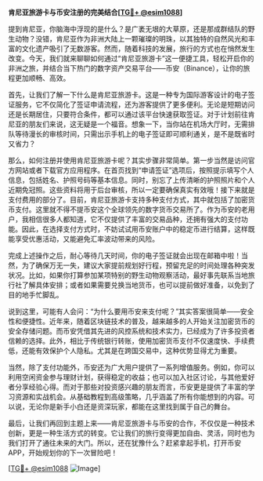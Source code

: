 **肯尼亚旅游卡与币安注册的完美结合[[TG💪+ @esim1088](https://t.me/s/esim1088)]**

提到肯尼亚，你脑海中浮现的是什么？是广袤无垠的大草原，还是那成群结队的野生动物？没错，肯尼亚作为非洲大陆上一颗璀璨的明珠，以其独特的自然风光和丰富的文化遗产吸引了无数游客。然而，随着科技的发展，旅行的方式也在悄然发生改变。今天，我们就来聊聊如何通过“肯尼亚旅游卡”这一便捷工具，轻松开启你的非洲之旅，并结合当下热门的数字资产交易平台——币安（Binance），让你的旅程更加顺畅、高效。

首先，让我们了解一下什么是肯尼亚旅游卡。这是一种专为国际游客设计的电子签证服务，它不仅简化了签证申请流程，还为游客提供了更多便利。无论是短期访问还是长期居住，只要符合条件，都可以通过该平台快速获取签证。对于计划前往肯尼亚的朋友们来说，这无疑是一个福音。想象一下，当你站在机场大厅时，无需排队等待漫长的审核时间，只需出示手机上的电子签证即可顺利通关，是不是既省时又省力？

那么，如何注册并使用肯尼亚旅游卡呢？其实步骤非常简单。第一步当然是访问官方网站或者下载官方应用程序。在首页找到“申请签证”选项后，按照提示填写个人信息，包括姓名、护照号码等基本信息。同时，别忘了上传清晰的护照照片和个人近期免冠照。这些资料将用于后台审核，所以一定要确保真实有效哦！接下来就是支付费用的部分了。目前，肯尼亚旅游卡支持多种支付方式，其中就包括了加密货币支付。这里就不得不提币安这个全球领先的数字货币交易所了。作为币安的老用户，我相信很多人都知道，它不仅提供了丰富的交易品种，还拥有强大的支付功能。因此，在选择支付方式时，不妨试试用币安账户中的稳定币进行结算，这样既能享受优惠活动，又能避免汇率波动带来的风险。

完成上述操作之后，耐心等待几天时间，你的电子签证就会出现在邮箱中啦！当然，为了确保万无一失，建议大家提前规划好行程，预留充足的时间处理各种突发状况。比如，如果你打算参加某项特别的野生动物观察活动，最好事先联系当地旅行社了解具体安排；或者如果需要兑换当地货币，也可以提前做好准备，以免到了目的地手忙脚乱。

说到这里，可能有人会问：“为什么要用币安来支付呢？”其实答案很简单——安全性和便捷性。近年来，随着区块链技术的普及，越来越多的人开始关注加密货币的安全存储问题。而币安凭借其先进的风控系统和技术实力，已经成为了许多投资者信赖的选择。此外，相比于传统银行转账，使用加密货币支付不仅速度快、手续费低，还能有效保护个人隐私。尤其是在跨国交易中，这种优势显得尤为重要。

当然，除了支付功能外，币安还为广大用户提供了一系列增值服务。例如，你可以利用空闲资金参与理财计划，获得稳定的收益；也可以加入社区讨论，与其他爱好者分享经验心得。而对于那些对投资感兴趣的朋友而言，币安更是提供了丰富的学习资源和实战机会。从基础教程到高级策略，几乎涵盖了所有你能想到的内容。可以说，无论你是新手小白还是资深玩家，都能在这里找到属于自己的舞台。

最后，让我们再回到主题上来——肯尼亚旅游卡与币安的合作，不仅仅是一种技术创新，更是一种生活方式的转变。它让我们的旅行变得更加自由、灵活，同时也为我们打开了通往未来的大门。所以，还在犹豫什么？赶紧拿起手机，打开币安APP，开始规划你的下一次冒险吧！

[[TG💪+ @esim1088](https://t.me/s/esim1088) ![Image](https://i.postimg.cc/4NQfJmqS/Snipaste-2025-05-13-00-14-12.png)]